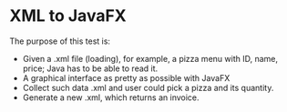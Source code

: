 # XML to JavaFX

The purpose of this test is: 

- Given a .xml file (loading), for example, a pizza menu with ID, name, price; Java has to be able to read it. 
- A graphical interface as pretty as possible with JavaFX
- Collect such data .xml and user could pick a pizza and its quantity. 
- Generate a new .xml, which returns an invoice. 